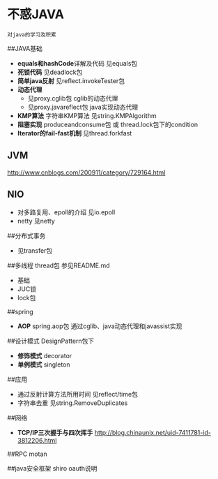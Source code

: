 # 不惑JAVA
    对java的学习及积累

##JAVA基础

- **equals和hashCode**详解及代码 见equals包
- **死锁代码** 见deadlock包
- **简单java反射** 见reflect.invokeTester包
- **动态代理**
    - 见proxy.cglib包 cglib的动态代理
    - 见proxy.javareflect包 java实现动态代理
- **KMP算法** 字符串KMP算法 见string.KMPAlgorithm
- **阻塞实现** produceandconsume包 或 thread.lock包下的condition
- **Iterator的fail-fast机制** 见thread.forkfast

## JVM
http://www.cnblogs.com/200911/category/729164.html

## NIO
- 对多路复用、epoll的介绍 见io.epoll
- netty 见netty

##分布式事务
- 见transfer包

##多线程 thread包
参见README.md
- 基础
- JUC锁
- lock包

##spring
- **AOP** spring.aop包 通过cglib、java动态代理和javassist实现

##设计模式
DesignPattern包下
- **修饰模式** decorator
- **单例模式** singleton

##应用
- 通过反射计算方法所用时间 见reflect/time包
- 字符串去重 见string.RemoveDuplicates

##网络
- **TCP/IP三次握手与四次挥手** http://blog.chinaunix.net/uid-7411781-id-3812206.html

##RPC
motan

##java安全框架
shiro oauth说明
